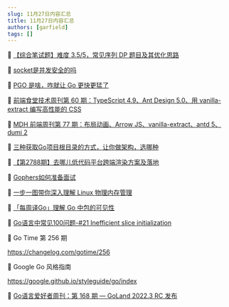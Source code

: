 ```yaml
---
slug: 11月27日内容汇总
title: 11月27日内容汇总
authors: [garfield]
tags: []
---
```


📒 [【综合笔试题】难度 3.5/5，常见序列 DP 题目及其优化思路](https://mp.weixin.qq.com/s/F0fpJLcNmiMlS18S0iP3CQ)

📒 [socket是并发安全的吗](https://mp.weixin.qq.com/s/rNfBHtpFLxwY7-CiBvkQ5A)

📒 [PGO 是啥，咋就让 Go 更快更猛了](https://mp.weixin.qq.com/s/7uobN6DmpIYqG34pOpvvlA)

📒 [前端食堂技术周刊第 60 期：TypeScript 4.9、Ant Design 5.0、用 vanilla-extract 编写高性能的 CSS](https://juejin.cn/post/7168433475404922910)

📒 [MDH 前端周刊第 77 期：布局动画、Arrow JS、vanilla-extract、antd 5、dumi 2](https://mp.weixin.qq.com/s/dI_gqBOSybThJUb-GNVKyw)

📒 [三种获取Go项目根目录的方式，让你做架构，选哪种](https://mp.weixin.qq.com/s/ws0fcHi-DzCN5PrJNDNKog)

📒 [【第2788期】去哪儿低代码平台跨端渲染方案及落地](https://mp.weixin.qq.com/s/mJj3qUw1sPjuX8dVZxvBwA)

📒 [Gophers如何准备面试](https://mp.weixin.qq.com/s/Elq7SWRpH08KmhX7auboOA)

📒 [一步一图带你深入理解 Linux 物理内存管理](https://mp.weixin.qq.com/s/Cn-oX0W5DrI2PivaWLDpPw)

📒 [「每周译Go」理解 Go 中包的可见性](https://mp.weixin.qq.com/s/NDC5tEG4GlGTDH_OcJLtfw)

📒 [Go语言中常见100问题-#21 Inefficient slice initialization](https://mp.weixin.qq.com/s/us3NddiVMUADMRU7v-aXKg)

📒 Go Time 第 256 期

https://changelog.com/gotime/256

📒 Google Go 风格指南

https://google.github.io/styleguide/go/index

📒 [Go语言爱好者周刊：第 168 期 — GoLand 2022.3 RC 发布](https://mp.weixin.qq.com/s/VXT6XUoxkZL3LwaN--SUXw)
